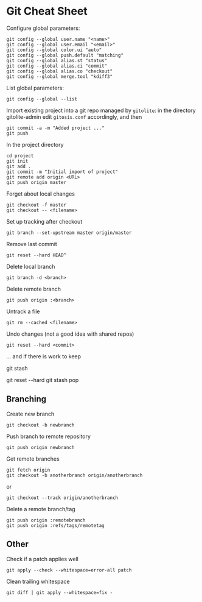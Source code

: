 Git Cheat Sheet
===============

Configure global parameters:

    git config --global user.name "<name>"
    git config --global user.email "<email>"
    git config --global color.ui "auto"
    git config --global push.default "matching"
    git config --global alias.st "status"
    git config --global alias.ci "commit"
    git config --global alias.co "checkout"
    git config --global merge.tool "kdiff3"

List global parameters:

    git config --global --list

Import existing project into a git repo managed by `gitolite`: in the directory gitolite-admin edit `gitosis.conf` accordingly, and then

    git commit -a -m "Added project ..."
    git push

In the project directory

    cd project
    git init
    git add .
    git commit -m "Initial import of project"
    git remote add origin <URL>
    git push origin master

Forget about local changes

    git checkout -f master
    git checkout -- <filename>

Set up tracking after checkout

    git branch --set-upstream master origin/master

Remove last commit

    git reset --hard HEAD^

Delete local branch

    git branch -d <branch>

Delete remote branch

    git push origin :<branch>

Untrack a file

    git rm --cached <filename>

Undo changes (not a good idea with shared repos)

    git reset --hard <commit>

... and if there is work to keep

git stash

git reset --hard <commit>
    git stash pop

Branching
---------

Create new branch

    git checkout -b newbranch

Push branch to remote repository

    git push origin newbranch

Get remote branches

    git fetch origin
    git checkout -b anotherbranch origin/anotherbranch
or

    git checkout --track origin/anotherbranch

Delete a remote branch/tag

    git push origin :remotebranch
    git push origin :refs/tags/remotetag

Other
-----

Check if a patch applies well

    git apply --check --whitespace=error-all patch

Clean trailing whitespace

    git diff | git apply --whitespace=fix -

